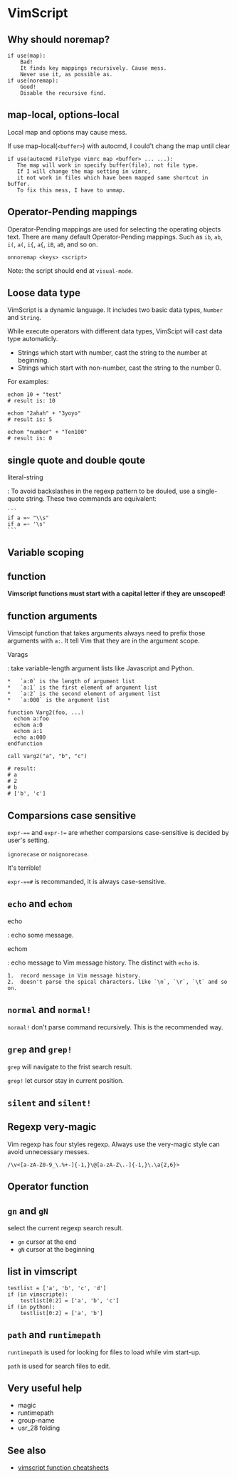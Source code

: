 
# VimScript

## Why should noremap?

    if use(map):
        Bad!
        It finds key mappings recursively. Cause mess.
        Never use it, as possible as.
    if use(noremap):
        Good!
        Disable the recursive find.

## map-local, options-local

Local map and options may cause mess.

If use map-local(`<buffer>`) with autocmd, I could't chang the map until clear

    if use(autocmd FileType vimrc map <buffer> ... ...):
       The map will work in specify buffer(file), not file type.
       If I will change the map setting in vimrc,
       it not work in files which have been mapped same shortcut in buffer.
       To fix this mess, I have to unmap.

## Operator-Pending mappings

Operator-Pending mappings are used for selecting the operating objects text.
There are many default Operator-Pending mappings. Such as `ib`, `ab`, `i(`,
`a(`, `i{`, `a{`, `iB`, `aB`, and so on.

    onnoremap <keys> <script>

Note: the script should end at `visual-mode`.

## Loose data type

VimScript is a dynamic language. It includes two basic data types, `Number`
and `String`.

While execute operators with different data types, VimScipt will cast data type
automaticly.

*   Strings which start with number, cast the string to the number at beginning.
*   Strings which start with non-number, cast the string to the number 0.

For examples:

```
echom 10 + "test"
# result is: 10

echom "2ahah" + "3yoyo"
# result is: 5

echom "number" + "Ten100"
# result is: 0
```

## single quote and double qoute

literal-string

:   To avoid backslashes in the regexp pattern to be douled,
    use a single-quote string. These two commands are equivalent:

    ```
    if a =~ "\\s"
    if a =~ '\s'
    ```

## Variable scoping

## function

**Vimscript functions must start with a capital letter if they are unscoped!**

## function arguments

Vimscipt function that takes arguments always need to prefix those arguments
with `a:`. It tell Vim that they are in the argument scope.

Varags

:   take variable-length argument lists like Javascript and Python.

    *   `a:0` is the length of argument list
    *   `a:1` is the first element of argument list
    *   `a:2` is the second element of argument list
    *   `a:000` is the argument list

```
function Varg2(foo, ...)
  echom a:foo
  echom a:0
  echom a:1
  echo a:000
endfunction

call Varg2("a", "b", "c")

# result:
# a
# 2
# b
# ['b', 'c']

```

## Comparsions case sensitive

`expr-==` and `expr-!=` are whether comparsions case-sensitive is decided
by user's setting.

`ignorecase` or `noignorecase`.

It's terrible!

`expr-==#` is recommanded, it is always case-sensitive.

## `echo` and `echom`

echo

:   echo some message.

echom

:   echo message to Vim message history. The distinct with `echo` is.

    1.  record message in Vim message history.
    2.  doesn't parse the spical characters. like `\n`, `\r`, `\t` and so on.

## `normal` and `normal!`

`normal!` don't parse command recursively. This is the recommended way.

## `grep` and `grep!`

`grep` will navigate to the frist search result.

`grep!` let cursor stay in current position.

## `silent` and `silent!`

## Regexp very-magic

Vim regexp has four styles regexp. Always use the very-magic style can avoid
unnecessary messes.

    /\v<[a-zA-Z0-9_\.%+-]{-1,}\@[a-zA-Z\.-]{-1,}\.\a{2,6}>

## Operator function

## `gn` and `gN`

select the current regexp search result.

*   `gn` cursor at the end
*   `gN` cursor at the beginning

## list in vimscript

    testlist = ['a', 'b', 'c', 'd']
    if (in vimscripte):
        testlist[0:2] = ['a', 'b', 'c']
    if (in python):
        testlist[0:2] = ['a', 'b']

## `path` and `runtimepath`

`runtimepath` is used for looking for files to load while vim start-up.

`path` is used for search files to edit.

## Very useful help

*   magic
*   runtimepath
*   group-name
*   usr\_28 folding

## See also

*   [vimscript function cheatsheets](https://devhints.io/vimscript-functions)
